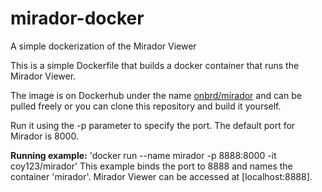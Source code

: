 # mirador-docker
A simple dockerization of the Mirador Viewer

This is a simple Dockerfile that builds a docker container that runs the Mirador Viewer.

The image is on Dockerhub under the name [onbrd/mirador](https://hub.docker.com/r/onbrd/mirador/) and can be pulled freely or you can clone this repository and build it yourself.

Run it using the -p parameter to specify the port. The default port for Mirador is 8000.

**Running example:** 'docker run --name mirador -p 8888:8000 -it coy123/mirador'
This example binds the port to 8888 and names the container 'mirador'. Mirador Viewer can be accessed at [localhost:8888].
